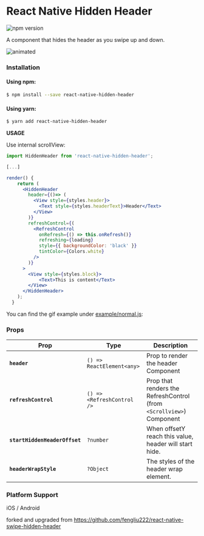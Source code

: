 # React Native Hidden Header
![npm version](https://img.shields.io/npm/v/react-native-hidden-header.svg?style=flat-square)

A component that hides the header as you swipe up and down.

![animated](https://user-images.githubusercontent.com/16087712/60230737-55cf0a80-986d-11e9-81d1-08870d1c16cb.gif)

### Installation

#### Using npm:

```sh
$ npm install --save react-native-hidden-header
```

#### Using yarn:

```sh
$ yarn add react-native-hidden-header
```

**USAGE**

Use internal scrollView:

```jsx
import HiddenHeader from 'react-native-hidden-header';

[...]

render() {
    return (
      <HiddenHeader
        header={()=> (
          <View style={styles.header}>
            <Text style={styles.headerText}>Header</Text>
          </View>
        )}
        refreshControl={(
          <RefreshControl
            onRefresh={() => this.onRefresh()}
            refreshing={loading}
            style={{ backgroundColor: 'black' }}
            tintColor={Colors.white}
          />
        )}
      >
        <View style={styles.block}>
            <Text>This is content</Text>
        </View>
      </HiddenHeader>
    );
  }
```

You can find the gif example under [example/normal.js](https://github.com/matheushf/react-native-hidden-header/blob/master/example/normal.js):

### Props

| Prop | Type | Description |
|---|---|---|
|**`header`**|`() => ReactElement<any>`|Prop to render the header Component|
|**`refreshControl`**|`() => <RefreshControl />`|Prop that renders the RefreshControl (from `<Scrollview>`) Component|
|**`startHiddenHeaderOffset`**|`?number`|When offsetY reach this value, header will start hide.|
|**`headerWrapStyle`**|`?Object`|The styles of the header wrap element.|

### Platform Support

iOS / Android

forked and upgraded from https://github.com/fengliu222/react-native-swipe-hidden-header

